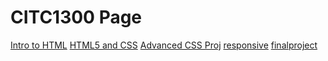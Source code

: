# CITC1300 Page
<a href="intro_to_html/index.html" target="_blank">Intro to HTML</a>
<a href="html5_css/index.html" target="_blank">HTML5 and CSS</a>
<a href="adv_css/index.html" target="_blank">Advanced CSS Proj</a>
<a href="responsive/index.html" target="_blank">responsive</a>
<a href="finalproj/index.html" target="_blank">finalproject</a>